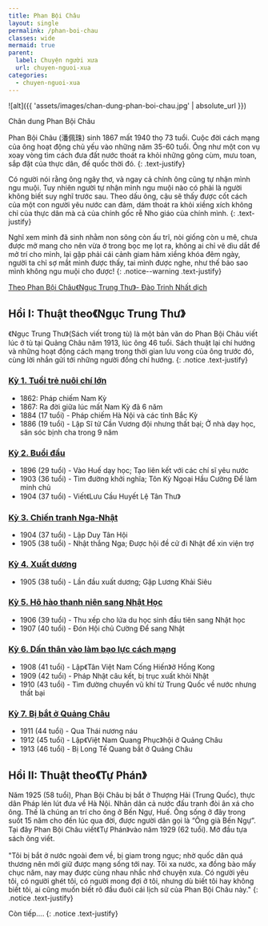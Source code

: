 ```yaml
---
title: Phan Bội Châu
layout: single
permalink: /phan-boi-chau
classes: wide
mermaid: true
parent:
  label: Chuyện người xưa
  url: chuyen-nguoi-xua
categories: 
  - chuyen-nguoi-xua
---
```


![alt]({{ 'assets/images/chan-dung-phan-boi-chau.jpg' | absolute_url }})
> <cite>
Chân dung Phan Bội Châu
</cite>

Phan Bội Châu (潘佩珠) sinh 1867 mất 1940 thọ 73 tuổi. Cuộc đời cách mạng của ông hoạt động chủ yếu vào những năm 35-60 tuổi. Ông như một con vụ xoay vòng tìm cách đưa đất nước thoát ra khỏi những gông cùm, mưu toan, sắp đặt của thực dân, đế quốc thời đó. 
{: .text-justify}

Có người nói rằng ông ngây thơ, và ngay cả chính ông cũng tự nhận mình ngu muội. Tuy nhiên người tự nhận mình ngu muội nào có phải là người không biết suy nghĩ trước sau. Theo dấu ông, cậu sẽ thấy được cốt cách của một con người yêu nước can đảm, dám thoát ra khỏi xiềng xích không chỉ của thực dân mà cả của chính gốc rễ Nho giáo của chính mình.
{: .text-justify}

Nghĩ xem mình đã sinh nhằm non sông còn ấu trĩ, nòi giống còn u mê, chưa được mở mang cho nên vừa ở trong bọc mẹ lọt ra, không ai chỉ vẽ dìu dắt để mở trí cho mình, lại gặp phải cái cảnh giam hãm xiềng khóa đêm ngày, người ta chỉ sợ mắt mình được thấy, tai mình được nghe, như thế bảo sao mình không ngu muội cho được!
{: .notice--warning .text-justify}
> <cite>
<a target="_blank" href="https://vi.wikisource.org/wiki/%C4%90%E1%BB%9Di_c%C3%A1ch_m%E1%BA%A1ng_Phan_B%E1%BB%99i_Ch%C3%A2u">Theo Phan Bội Châu《Ngục Trung Thư》- Đào Trinh Nhất dịch</a>
</cite>

## Hồi I: Thuật theo《Ngục Trung Thư》
《Ngục Trung Thư》(Sách viết trong tù) là một bản văn do Phan Bội Châu viết lúc ở tù tại Quảng Châu năm 1913, lúc ông 46 tuổi. Sách thuật lại chí hướng và những hoạt động cách mạng trong thời gian lưu vong của ông trước đó, cùng lời nhắn gửi tới những người đồng chí hướng.
{: .notice .text-justify}

### <a href="/pbc-tuoi-tre-nuoi-chi-lon">Kỳ 1. Tuổi trẻ nuôi chí lớn</a>
* 1862: Pháp chiếm Nam Kỳ
* 1867: Ra đời giữa lúc mất Nam Kỳ đã 6 năm
* 1884 (17 tuổi) - Pháp chiếm Hà Nội và các tỉnh Bắc Kỳ
* 1886 (19 tuổi) - Lập Sĩ tử Cần Vương đội nhưng thất bại; Ở nhà dạy học, săn sóc bịnh cha trong 9 năm

### <a href="/pbc-buoi-dau">Kỳ 2. Buổi đầu</a>
* 1896 (29 tuổi) - Vào Huế dạy học; Tạo liên kết với các chí sĩ yêu nước
* 1903 (36 tuổi) - Tìm đường khởi nghĩa; Tôn Kỳ Ngoại Hầu Cường Để làm minh chủ
* 1904 (37 tuổi) - Viết《Lưu Cầu Huyết Lệ Tân Thư》

### <a href="/pbc-chien-tranh-nga-nhat">Kỳ 3. Chiến tranh Nga-Nhật</a>
* 1904 (37 tuổi) - Lập Duy Tân Hội
* 1905 (38 tuổi) - Nhật thắng Nga; Được hội đề cử đi Nhật để xin viện trợ

### <a href="/pbc-xuat-duong">Kỳ 4. Xuất dương</a>
* 1905 (38 tuổi) - Lần đầu xuất dương; Gặp Lương Khải Siêu

### <a href="/pbc-ho-hao-sang-nhat">Kỳ 5. Hô hào thanh niên sang Nhật Học</a>
* 1906 (39 tuổi) - Thu xếp cho lứa du học sinh đầu tiên sang Nhật học
* 1907 (40 tuổi) - Đón Hội chủ Cường Để sang Nhật

### <a href="/pbc-dan-than-bao-luc-cach-mang">Kỳ 6. Dấn thân vào làm bạo lực cách mạng</a>
* 1908 (41 tuổi) - Lập《Tân Việt Nam Cống Hiến》ở Hồng Kong
* 1909 (42 tuổi) - Pháp Nhật câu kết, bị trục xuất khỏi Nhật
* 1910 (43 tuổi) - Tìm đường chuyển vũ khí từ Trung Quốc về nước nhưng thất bại

### <a href="/pbc-bi-bat-o-quang-chau">Kỳ 7. Bị bắt ở Quảng Châu</a>
* 1911 (44 tuổi) - Qua Thái nương náu
* 1912 (45 tuổi) - Lập《Việt Nam Quang Phục》hội ở Quảng Châu
* 1913 (46 tuổi) - Bị Long Tế Quang bắt ở Quảng Châu

## Hồi II: Thuật theo《Tự Phán》
Năm 1925 (58 tuổi), Phan Bội Châu bị bắt ở Thượng Hải (Trung Quốc), thực dân Pháp lén lút đưa về Hà Nội. Nhân dân cả nước đấu tranh đòi ân xá cho ông. Thế là chúng an trí cho ông ở Bến Ngự, Huế. Ông sống ở đây trong suốt 15 năm cho đến lúc qua đời, được người dân gọi là “Ông già Bến Ngự”. Tại đây Phan Bội Châu viết《Tự Phán》vào năm 1929 (62 tuổi). Mở đầu tựa sách ông viết.\
 \
"Tôi bị bắt ở nước ngoài đem về, bị giam trong ngục; nhờ quốc dân quá thương nên mới giữ được mạng sống tới nay. Tôi xa nước, xa đồng bào mấy chục năm, nay may được cùng nhau nhắc nhớ chuyện xưa. Có người yêu tôi, có người ghét tôi, có người mong đợi ở tôi, nhưng dù biết tôi hay không biết tôi, ai cũng muốn biết rõ đầu đuôi cái lịch sử của Phan Bội Châu này."
{: .notice .text-justify}

Còn tiếp....
{: .notice .text-justify}